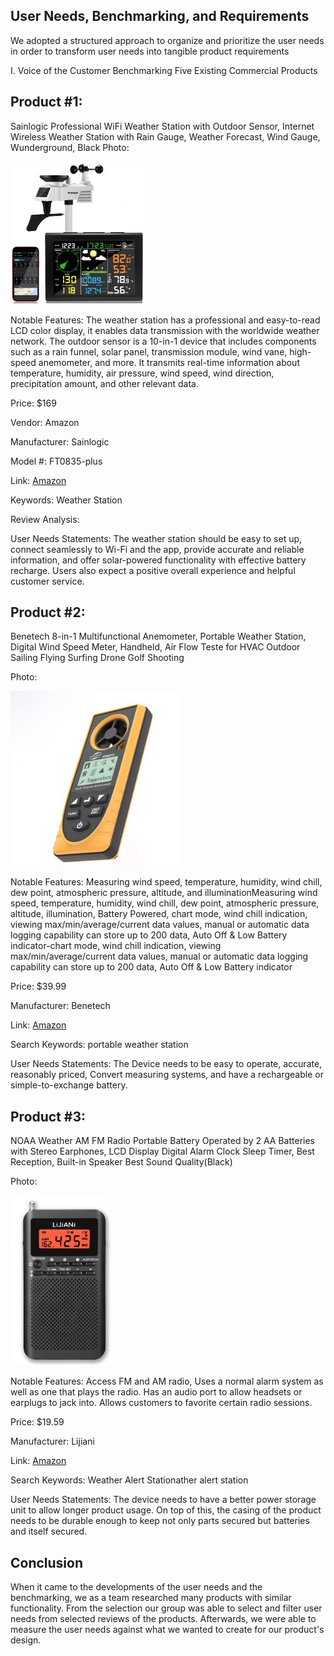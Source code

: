 ## User Needs, Benchmarking, and Requirements

We adopted a structured approach to organize and prioritize the user needs in order to transform user needs into tangible product requirements

I. Voice of the Customer Benchmarking
Five Existing Commercial Products

## Product #1: 

Sainlogic Professional WiFi Weather Station with Outdoor Sensor, Internet Wireless Weather Station with Rain Gauge, Weather Forecast, Wind Gauge, Wunderground, Black
Photo:

![product](https://github.com/S-I-R-E-N-Team-203-EGR-314/S.I.R.E.N-Team-203-EGR-314.github.io/blob/c0b1203b0910c3666745e1b65385b4ee5f3ab4ab/pic/Product1.JPG)


Notable Features: The weather station has a professional and easy-to-read LCD color display, it enables data transmission with the worldwide weather network.  The outdoor sensor is a 10-in-1 device that includes components such as a rain funnel, solar panel, transmission module, wind vane, high-speed anemometer, and more. It transmits real-time information about temperature, humidity, air pressure, wind speed, wind direction, precipitation amount, and other relevant data.

Price: $169

Vendor: Amazon

Manufacturer: Sainlogic

Model #: FT0835-plus

Link: [Amazon](https://www.amazon.com/Sainlogic-Professional-WiFi-Weather-Station-with-Outdoor-Sensor-Internet-Wireless-Weather-Station-with-Rain-Gauge-Weather-Forecast-Wind-Gauge-Wunderground/dp/B08LL4PXWM/ref=sr_1_1_sspa?crid=2B2HJ7Q5DF77X&keywords=portable%2Bweather%2Bstation&qid=1705345588&sprefix=portable%2Bwea%2Caps%2C118&sr=8-1-spons&ufe=app_do%3Aamzn1.fos.f5122f16-c3e8-4386-bf32-63e904010ad0&sp_csd=d2lkZ2V0TmFtZT1zcF9hdGY&th=1)

Keywords: Weather Station


Review Analysis:

User Needs Statements: The weather station should be easy to set up, connect seamlessly to Wi-Fi and the app, provide accurate and reliable information, and offer solar-powered functionality with effective battery recharge. Users also expect a positive overall experience and helpful customer service.

## Product #2:

Benetech 8-in-1 Multifunctional Anemometer, Portable Weather Station, Digital Wind Speed Meter, Handheld, Air Flow Teste for HVAC Outdoor Sailing Flying Surfing Drone Golf Shooting

Photo:

![product2](https://github.com/S-I-R-E-N-Team-203-EGR-314/S.I.R.E.N-Team-203-EGR-314.github.io/blob/0a51d278bdc087e4878521c2de9cd56947cca4de/pic/Product2.JPG)

Notable Features: Measuring wind speed, temperature, humidity, wind chill, dew point, atmospheric pressure, altitude, and illuminationMeasuring wind speed, temperature, humidity, wind chill, dew point, atmospheric pressure, altitude, illumination, Battery Powered, chart mode, wind chill indication, viewing max/min/average/current data values, manual or automatic data logging capability can store up to 200 data, Auto Off & Low Battery indicator-chart mode, wind chill indication, viewing max/min/average/current data values, manual or automatic data logging capability can store up to 200 data, Auto Off & Low Battery indicator

Price: $39.99

Manufacturer: Benetech

Link: [Amazon](https://www.amazon.com/Benetech-Multi-Purpose-Anemometer/dp/B08QFSWQ3T/ref=sr_1_5?crid=2B2HJ7Q5DF77X&keywords=portable+weather+station&qid=1705345588&sprefix=portable+wea%2Caps%2C118&sr=8-5)

Search Keywords: portable weather station

User Needs Statements: The Device needs to be easy to operate, accurate, reasonably priced, Convert measuring systems, and have a rechargeable or simple-to-exchange battery.



## Product #3:

NOAA Weather AM FM Radio Portable Battery Operated by 2 AA Batteries with Stereo Earphones, LCD Display Digital Alarm Clock Sleep Timer, Best Reception, Built-in Speaker Best Sound Quality(Black)

Photo:

![product3](https://github.com/S-I-R-E-N-Team-203-EGR-314/S.I.R.E.N-Team-203-EGR-314.github.io/blob/9b49e5de4b4b08e8de0f6f00bef15c930e26f92b/pic/Product3.JPG)

Notable Features: Access FM and AM radio, Uses a normal alarm system as well as one that plays the radio. Has an audio port to allow headsets or earplugs to jack into. Allows customers to favorite certain radio sessions.

Price: $19.59

Manufacturer: Lijiani

Link: [Amazon](https://www.amazon.com/Weather-Portable-Operated-Batteries-Earphone/dp/B08H53N8Z3/?_encoding=UTF8&pd_rd_w=zKTyZ&content-id=amzn1.sym.35cab78c-35e3-4fc1-aab0-27eaa6c86063%3Aamzn1.symc.e5c80209-769f-4ade-a325-2eaec14b8e0e&pf_rd_p=35cab78c-35e3-4fc1-aab0-27eaa6c86063&pf_rd_r=3Y34DJ6XSZCNYT28ZK8R&pd_rd_wg=USbFc&pd_rd_r=4c2bda66-0021-47e5-a6b8-b07fb37fbf31&ref_=pd_gw_ci_mcx_mr_hp_atf_m&th=1)

Search Keywords: Weather Alert Stationather alert station

User Needs Statements: The device needs to have a better power storage unit to allow longer product usage. On top of this, the casing of the product needs to be durable enough to keep not only parts secured but batteries and itself secured.

## Conclusion

When it came to the developments of the user needs and the benchmarking, we as a team researched many products with similar functionality. From the selection our group was able to select and filter user needs from selected reviews of the products. Afterwards, we were able to measure the user needs against what we wanted to create for our product's design.
